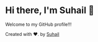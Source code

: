 <!DOCTYPE html>
<html lang="en">
<head>
    <meta charset="UTF-8">
    <meta name="viewport" content="width=device-width, initial-scale=1.0">
</head>
<body>
    <div class="container">
        <h1>Hi there, I'm Suhail 👋 </h1>
        <p>Welcome to my GitHub profile!!!</p>
        <div class="social-icons">
            <a href="https://www.linkedin.com/in/your_linkedin_handle" class="linkedin" aria-label="LinkedIn" target="_blank">
                <i class="fab fa-linkedin-in"></i>
            </a>
            <a href="https://www.instagram.com/your_instagram_handle" class="instagram" aria-label="Instagram" target="_blank">
                <i class="fab fa-instagram"></i>
            </a>
        </div>
        <div class="stats">
<!--             <h2>Contributions</h2> -->
<!--             <img src="https://github-readme-streak-stats.herokuapp.com/?user=letssuhail&theme=radical" alt="GitHub Streak Stats"> -->
<!--             <img src="https://github-readme-stats.vercel.app/api?username=letssuhail&count_private=true&theme=radical&hide=contribs,prs" alt="GitHub Stats"> -->
        </div>
        <footer>
            <p>Created with ❤️. by <a href="https://github.com/letssuhail" target="_blank">Suhail</a></p>
        </footer>
    </div>
</body>
</html>
